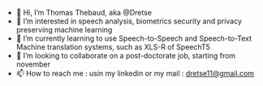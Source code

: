 - 👋 Hi, I’m Thomas Thebaud, aka @Dretse
- 👀 I’m interested in speech analysis, biometrics security and privacy preserving machine learning
- 🌱 I’m currently learning to use Speech-to-Speech and Speech-to-Text Machine translation systems, such as XLS-R of SpeechT5
- 💞️ I’m looking to collaborate on a post-doctorate job, starting from november
- 📫 How to reach me : usin my linkedin or my mail : dretse11@gmail.com
